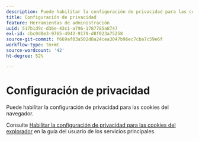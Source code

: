```yaml
---
description: Puede habilitar la configuración de privacidad para las cookies del navegador.
title: Configuración de privacidad
feature: Herramientas de administración
uuid: 517b1d9c-d36e-43c1-a796-1787785a8747
exl-id: cbc0d0e3-9765-4942-9179-d8f023a75258
source-git-commit: f669af03a502d8a24cea3047b96ec7cba7c59e6f
workflow-type: tm+mt
source-wordcount: '42'
ht-degree: 52%

---
```


# Configuración de privacidad

Puede habilitar la configuración de privacidad para las cookies del navegador.

Consulte [Habilitar la configuración de privacidad para las cookies del explorador](https://experienceleague.adobe.com/docs/core-services/interface/ec-cookies/browser-cookie-settings.html) en la guía del usuario de los servicios principales.
